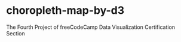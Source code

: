 # choropleth-map-by-d3
 The Fourth Project of freeCodeCamp Data Visualization Certification Section 
